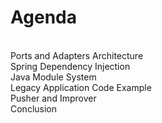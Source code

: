 

# Agenda
<br>
<div v-click>Ports and Adapters Architecture</div>
<div v-click>Spring Dependency Injection</div>
<div v-click>Java Module System</div>
<div v-click>Legacy Application Code Example</div>
<div v-click>Pusher and Improver</div>
<div v-click>Conclusion</div>


